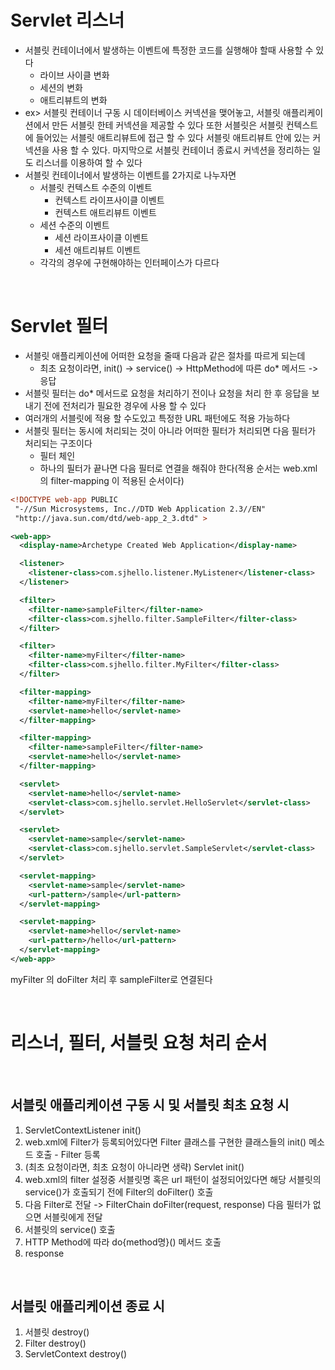 # Servlet 리스너

- 서블릿 컨테이너에서 발생하는 이벤트에 특정한 코드를 실행해야 할때 사용할 수 있다
  - 라이브 사이클 변화
  - 세션의 변화
  - 애트리뷰트의 변화
- ex> 서블릿 컨테이너 구동 시 데이터베이스 커넥션을 맺어놓고, 서블릿 애플리케이션에서 만든 서블릿 한테 커넥션을 제공할 수 있다 또한 서블릿은 서블릿 컨텍스트에 들어있는 서블릿 애트리뷰트에 접근 할 수 있다 서블릿 애트리뷰트 안에 있는 커넥션을 사용 할 수 있다. 마지막으로 서블릿 컨테이너 종료시 커넥션을 정리하는 일도 리스너를 이용하여 할 수 있다
- 서블릿 컨테이너에서 발생하는 이벤트를 2가지로 나누자면
  - 서블릿 컨텍스트 수준의 이벤트
    - 컨텍스트 라이프사이클 이벤트
    - 컨텍스트 애트리뷰트 이벤트
  - 세션 수준의 이벤트
    - 세션 라이프사이클 이벤트
    - 세션 애트리뷰트 이벤트
  - 각각의 경우에 구현해야하는 인터페이스가 다르다

<br>

# Servlet 필터

- 서블릿 애플리케이션에 어떠한 요청을 줄때 다음과 같은 절차를 따르게 되는데
  - 최초 요청이라면, init() -> service() -> HttpMethod에 따른 do\* 메서드 -> 응답
- 서블릿 필터는 do\* 메서드로 요청을 처리하기 전이나 요청을 처리 한 후 응답을 보내기 전에 전처리가 필요한 경우에 사용 할 수 있다
- 여러개의 서블릿에 적용 할 수도있고 특정한 URL 패턴에도 적용 가능하다
- 서블릿 필터는 동시에 처리되는 것이 아니라 어떠한 필터가 처리되면 다음 필터가 처리되는 구조이다
  - 필터 체인
  - 하나의 필터가 끝나면 다음 필터로 연결을 해줘야 한다(적용 순서는 web.xml의 filter-mapping 이 적용된 순서이다)

```xml
<!DOCTYPE web-app PUBLIC
 "-//Sun Microsystems, Inc.//DTD Web Application 2.3//EN"
 "http://java.sun.com/dtd/web-app_2_3.dtd" >

<web-app>
  <display-name>Archetype Created Web Application</display-name>

  <listener>
    <listener-class>com.sjhello.listener.MyListener</listener-class>
  </listener>

  <filter>
    <filter-name>sampleFilter</filter-name>
    <filter-class>com.sjhello.filter.SampleFilter</filter-class>
  </filter>

  <filter>
    <filter-name>myFilter</filter-name>
    <filter-class>com.sjhello.filter.MyFilter</filter-class>
  </filter>

  <filter-mapping>
    <filter-name>myFilter</filter-name>
    <servlet-name>hello</servlet-name>
  </filter-mapping>

  <filter-mapping>
    <filter-name>sampleFilter</filter-name>
    <servlet-name>hello</servlet-name>
  </filter-mapping>

  <servlet>
    <servlet-name>hello</servlet-name>
    <servlet-class>com.sjhello.servlet.HelloServlet</servlet-class>
  </servlet>

  <servlet>
    <servlet-name>sample</servlet-name>
    <servlet-class>com.sjhello.servlet.SampleServlet</servlet-class>
  </servlet>

  <servlet-mapping>
    <servlet-name>sample</servlet-name>
    <url-pattern>/sample</url-pattern>
  </servlet-mapping>

  <servlet-mapping>
    <servlet-name>hello</servlet-name>
    <url-pattern>/hello</url-pattern>
  </servlet-mapping>
</web-app>

```

myFilter 의 doFilter 처리 후 sampleFilter로 연결된다

<br>

# 리스너, 필터, 서블릿 요청 처리 순서

<br>

## 서블릿 애플리케이션 구동 시 및 서블릿 최초 요청 시

1. ServletContextListener init()
2. web.xml에 Filter가 등록되어있다면 Filter 클래스를 구현한 클래스들의 init() 메소드 호출 - Filter 등록
3. (최초 요청이라면, 최초 요청이 아니라면 생략) Servlet init()
4. web.xml의 filter 설정중 서블릿명 혹은 url 패턴이 설정되어있다면 해당 서블릿의 service()가 호출되기 전에 Filter의 doFilter() 호출
5. 다음 Filter로 전달 -> FilterChain doFilter(request, response) 다음 필터가 없으면 서블릿에게 전달
6. 서블릿의 service() 호출
7. HTTP Method에 따라 do{method명}() 메서드 호출
8. response

<br>

## 서블릿 애플리케이션 종료 시

1. 서블릿 destroy()
2. Filter destroy()
3. ServletContext destroy()
